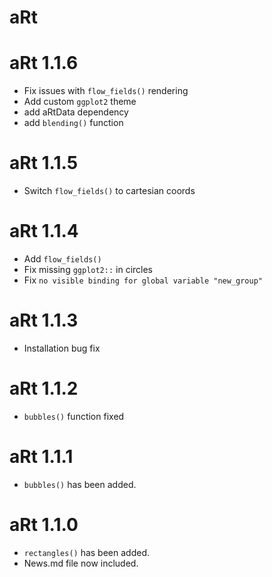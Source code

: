 # aRt 

# aRt 1.1.6

* Fix issues with `flow_fields()` rendering
* Add custom `ggplot2` theme
* add aRtData dependency
* add `blending()` function

# aRt 1.1.5

* Switch `flow_fields()` to cartesian coords

# aRt 1.1.4

* Add `flow_fields()`
* Fix missing `ggplot2::` in circles
* Fix `no visible binding for global variable "new_group"`

# aRt 1.1.3

* Installation bug fix

# aRt 1.1.2

* `bubbles()` function fixed

# aRt 1.1.1

* `bubbles()` has been added.

# aRt 1.1.0

* `rectangles()` has been added.
* News.md file now included.

